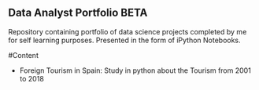 ## Data Analyst Portfolio ****BETA****

Repository containing portfolio of data science projects completed by me for self learning purposes. Presented in the form of iPython Notebooks.


#Content


- Foreign Tourism in Spain: Study in python about the Tourism from 2001 to 2018
